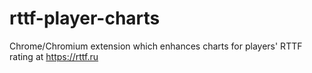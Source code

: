 # rttf-player-charts

Chrome/Chromium extension which enhances charts for players' RTTF rating at https://rttf.ru
